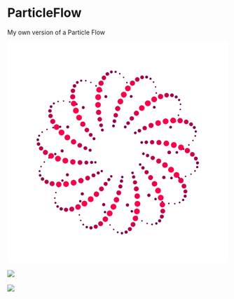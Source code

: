 ﻿# ParticleFlow
 My own version of a Particle Flow

![](./gif/Flow6_.gif)

![](./gif/Flow7.gif)

![](./gif/Flow8.gif)
